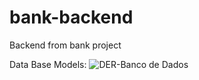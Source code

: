 # bank-backend
Backend from bank project


Data Base Models:
![DER-Banco de Dados](https://user-images.githubusercontent.com/100098755/191874750-79c341d3-7fe5-4b2f-939a-86936fed92f5.png)
